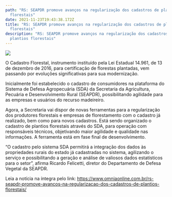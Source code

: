 ```yaml
---
path: "RS: SEAPDR promove avanços na regularização dos cadastros de plantios
  florestais"
date: 2021-11-23T19:43:38.172Z
title: "RS: SEAPDR promove avanços na regularização dos cadastros de plantios
  florestais"
description: "RS: SEAPDR promove avanços na regularização dos cadastros de
  plantios florestais"
---
```

<!--StartFragment-->

![](https://www.omniaonline.com.br/wp-content/uploads/2021/11/Site-3-24.png)

O Cadastro Florestal, instrumento instituído pela Lei Estadual 14.961, de 13 de dezembro de 2016, para certificação de florestas plantadas, vem passando por evoluções significativas para sua modernização.

Inicialmente foi estabelecido o cadastro de consumidores na plataforma do Sistema de Defesa Agropecuária (SDA) da Secretaria da Agricultura, Pecuária e Desenvolvimento Rural (SEAPDR), possibilitando agilidade para as empresas e usuários do recurso madeireiro.

Agora, a Secretaria vai dispor de novas ferramentas para a regularização dos produtores florestais e empresas de florestamento com o cadastro já realizado, bem como para novos cadastros. Está sendo organizado o cadastro de plantios florestais através do SDA, para operação com responsáveis técnicos, objetivando maior agilidade e qualidade nas informações. A ferramenta está em fase final de desenvolvimento.

“O cadastro pelo sistema SDA permitirá a integração dos dados às propriedades rurais do estado já cadastradas no sistema, agilizando o serviço e possibilitando a geração e análise de valiosos dados estatísticos para o setor”, afirma Ricardo Felicetti, diretor do Departamento de Defesa Vegetal da SEAPDR.

Leia a notícia na íntegra pelo link: https://www.omniaonline.com.br/rs-seapdr-promove-avancos-na-regularizacao-dos-cadastros-de-plantios-florestais/

<!--EndFragment-->